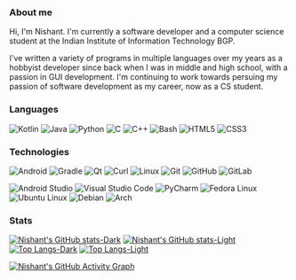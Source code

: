 ### About me

Hi, I'm Nishant. I'm currently a software developer and a computer science student at the Indian Institute of Information Technology BGP.

I've written a variety of programs in multiple languages over my years as a hobbyist developer since back when I was in middle and high school, with a passion in GUI development. I'm continuing to work towards persuing my passion of software development as my career, now as a CS student.

### Languages

![Kotlin](https://img.shields.io/badge/kotlin-1a1a1a?style=for-the-badge&logo=kotlin) ![Java](https://img.shields.io/badge/Java-1a1a1a?style=for-the-badge&logo=openjdk) ![Python](https://img.shields.io/badge/python-1a1a1a?style=for-the-badge&logo=python) ![C](https://img.shields.io/badge/C-1a1a1a?style=for-the-badge&logo=c) ![C++](https://img.shields.io/badge/C++-1a1a1a?style=for-the-badge&logo=cplusplus) ![Bash](https://img.shields.io/badge/Bash-1a1a1a?style=for-the-badge&logo=gnubash) ![HTML5](https://img.shields.io/badge/HTML5-1a1a1a?style=for-the-badge&logo=html5) ![CSS3](https://img.shields.io/badge/CSS3-1a1a1a?style=for-the-badge&logo=css3)

### Technologies

![Android](https://img.shields.io/badge/Android-1a1a1a?style=for-the-badge&logo=android) ![Gradle](https://img.shields.io/badge/gradle-1a1a1a?style=for-the-badge&logo=gradle) ![Qt](https://img.shields.io/badge/Qt-1a1a1a?style=for-the-badge&logo=qt) ![Curl](https://img.shields.io/badge/Curl-1a1a1a?style=for-the-badge&logo=curl) ![Linux](https://img.shields.io/badge/Linux-1a1a1a?style=for-the-badge&logo=linux) ![Git](https://img.shields.io/badge/Git-1a1a1a?style=for-the-badge&logo=git) ![GitHub](https://img.shields.io/badge/Github-1a1a1a?style=for-the-badge&logo=github) ![GitLab](https://img.shields.io/badge/Gitlab-1a1a1a?style=for-the-badge&logo=gitlab)

![Android Studio](https://img.shields.io/badge/Android%20Studio-1a1a1a?style=for-the-badge&logo=androidstudio) ![Visual Studio Code](https://img.shields.io/badge/VS%20Code-1a1a1a?style=for-the-badge) ![PyCharm](https://img.shields.io/badge/PyCharm-1a1a1a?style=for-the-badge&logo=pycharm) ![Fedora Linux](https://img.shields.io/badge/Fedora%20Linux-1a1a1a?style=for-the-badge&logo=fedora) ![Ubuntu Linux](https://img.shields.io/badge/Ubuntu%20Linux-1a1a1a?style=for-the-badge&logo=ubuntu) ![Debian](https://img.shields.io/badge/Debian-1a1a1a?style=for-the-badge&logo=debian) ![Arch](https://img.shields.io/badge/Arch-1a1a1a?style=for-the-badge&logo=archlinux)

### Stats

[![Nishant's GitHub stats-Dark](https://github-readme-stats.vercel.app/api?username=nsh07&show_icons=true&theme=dark&bg_color=1a1a1a#gh-dark-mode-only)](https://github.com/anuraghazra/github-readme-stats#gh-dark-mode-only) [![Nishant's GitHub stats-Light](https://github-readme-stats.vercel.app/api?username=nsh07&show_icons=true&theme=default#gh-light-mode-only)](https://github.com/anuraghazra/github-readme-stats#gh-light-mode-only) 
[![Top Langs-Dark](https://github-readme-stats.vercel.app/api/top-langs/?username=nsh07&layout=compact&theme=dark&bg_color=1a1a1a#gh-dark-mode-only)](https://github.com/anuraghazra/github-readme-stats#gh-dark-mode-only) [![Top Langs-Light](https://github-readme-stats.vercel.app/api/top-langs/?username=anuraghazra&layout=compact&theme=default#gh-light-mode-only)](https://github.com/anuraghazra/github-readme-stats#gh-light-mode-only)

[![Nishant's GitHub Activity Graph](https://github-readme-activity-graph.vercel.app/graph?username=nsh07&theme=github-compact)](https://github.com/ashutosh00710/github-readme-activity-graph)

<!--
**nsh07/nsh07** is a ✨ _special_ ✨ repository because its `README.md` (this file) appears on your GitHub profile.

Here are some ideas to get you started:

- 🔭 I’m currently working on ...
- 🌱 I’m currently learning ...
- 👯 I’m looking to collaborate on ...
- 🤔 I’m looking for help with ...
- 💬 Ask me about ...
- 📫 How to reach me: ...
- 😄 Pronouns: ...
- ⚡ Fun fact: ...
-->

